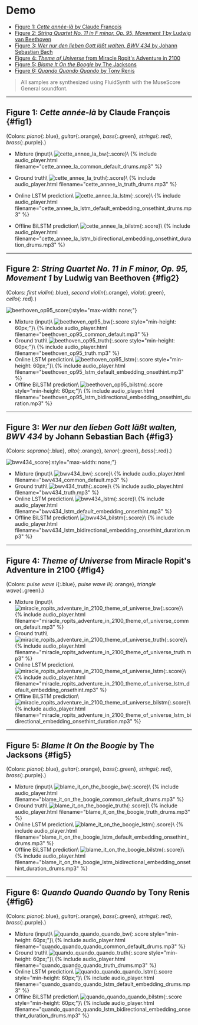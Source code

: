# Demo

- [Figure 1: _Cette année-là_ by Claude François](#fig1)
- [Figure 2: _String Quartet No. 11 in F minor, Op. 95, Movement 1_ by Ludwig van Beethoven](#fig2)
- [Figure 3: _Wer nur den lieben Gott läßt walten, BWV 434_ by Johann Sebastian Bach](#fig3)
- [Figure 4: _Theme of Universe_ from Miracle Ropit's Adventure in 2100](#fig4)
- [Figure 5: _Blame It On the Boogie_ by The Jacksons](#fig5)
- [Figure 6: _Quando Quando Quando_ by Tony Renis](#fig6)

> All samples are synthesized using FluidSynth with the MuseScore General soundfont.

---

## Figure 1: _Cette année-là_ by Claude François {#fig1}

(Colors: _piano_{:.blue}, _guitar_{:.orange}, _bass_{:.green}, _strings_{:.red}, _brass_{:.purple}.)

- Mixture (input)\\
  ![cette_annee_la_bw](images/cette_annee_la_bw.png){:.score}\\
  {% include audio_player.html filename="cette_annee_la_common_default_drums.mp3" %}

- Ground truth\\
  ![cette_annee_la_truth](images/cette_annee_la_truth.png){:.score}\\
  {% include audio_player.html filename="cette_annee_la_truth_drums.mp3" %}
- Online LSTM prediction\\
  ![cette_annee_la_lstm](images/cette_annee_la_lstm.png){:.score}\\
  {% include audio_player.html filename="cette_annee_la_lstm_default_embedding_onsethint_drums.mp3" %}
- Offline BiLSTM prediction\\
  ![cette_annee_la_bilstm](images/cette_annee_la_bilstm.png){:.score}\\
  {% include audio_player.html filename="cette_annee_la_lstm_bidirectional_embedding_onsethint_duration_drums.mp3" %}

---

## Figure 2: _String Quartet No. 11 in F minor, Op. 95, Movement 1_ by Ludwig van Beethoven {#fig2}

(Colors: _first violin_{:.blue}, _second violin_{:.orange}, _viola_{:.green}, _cello_{:.red}.)

![beethoven_op95_score](images/beethoven_op95_score.png){:style="max-width: none;"}

- Mixture (input)\\
  ![beethoven_op95_bw](images/beethoven_op95_bw.png){:.score style="min-height: 60px;"}\\
  {% include audio_player.html filename="beethoven_op95_common_default.mp3" %}
- Ground truth\\
  ![beethoven_op95_truth](images/beethoven_op95_truth.png){:.score style="min-height: 60px;"}\\
  {% include audio_player.html filename="beethoven_op95_truth.mp3" %}
- Online LSTM prediction\\
  ![beethoven_op95_lstm](images/beethoven_op95_lstm.png){:.score style="min-height: 60px;"}\\
  {% include audio_player.html filename="beethoven_op95_lstm_default_embedding_onsethint.mp3" %}
- Offline BiLSTM prediction\\
  ![beethoven_op95_bilstm](images/beethoven_op95_bilstm.png){:.score style="min-height: 60px;"}\\
  {% include audio_player.html filename="beethoven_op95_lstm_bidirectional_embedding_onsethint_duration.mp3" %}

---

## Figure 3: _Wer nur den lieben Gott läßt walten, BWV 434_ by Johann Sebastian Bach {#fig3}

(Colors: _soprano_{:.blue}, _alto_{:.orange}, _tenor_{:.green}, _bass_{:.red}.)

![bwv434_score](images/bwv434_score.png){:style="max-width: none;"}

- Mixture (input)\\
  ![bwv434_bw](images/bwv434_bw.png){:.score}\\
  {% include audio_player.html filename="bwv434_common_default.mp3" %}
- Ground truth\\
  ![bwv434_truth](images/bwv434_truth.png){:.score}\\
  {% include audio_player.html filename="bwv434_truth.mp3" %}
- Online LSTM prediction\\
  ![bwv434_lstm](images/bwv434_lstm.png){:.score}\\
  {% include audio_player.html filename="bwv434_lstm_default_embedding_onsethint.mp3" %}
- Offline BiLSTM prediction\\
  ![bwv434_bilstm](images/bwv434_bilstm.png){:.score}\\
  {% include audio_player.html filename="bwv434_lstm_bidirectional_embedding_onsethint_duration.mp3" %}

---

## Figure 4: _Theme of Universe_ from Miracle Ropit's Adventure in 2100 {#fig4}

(Colors: _pulse wave I_{:.blue}, _pulse wave II_{:.orange}, _triangle wave_{:.green}.)

- Mixture (input)\\
  ![miracle_ropits_adventure_in_2100_theme_of_universe_bw](images/miracle_ropits_adventure_in_2100_theme_of_universe_bw.png){:.score}\\
  {% include audio_player.html filename="miracle_ropits_adventure_in_2100_theme_of_universe_common_default.mp3" %}
- Ground truth\\
  ![miracle_ropits_adventure_in_2100_theme_of_universe_truth](images/miracle_ropits_adventure_in_2100_theme_of_universe_truth.png){:.score}\\
  {% include audio_player.html filename="miracle_ropits_adventure_in_2100_theme_of_universe_truth.mp3" %}
- Online LSTM prediction\\
  ![miracle_ropits_adventure_in_2100_theme_of_universe_lstm](images/miracle_ropits_adventure_in_2100_theme_of_universe_lstm.png){:.score}\\
  {% include audio_player.html filename="miracle_ropits_adventure_in_2100_theme_of_universe_lstm_default_embedding_onsethint.mp3" %}
- Offline BiLSTM prediction\\
  ![miracle_ropits_adventure_in_2100_theme_of_universe_bilstm](images/miracle_ropits_adventure_in_2100_theme_of_universe_bilstm.png){:.score}\\
  {% include audio_player.html filename="miracle_ropits_adventure_in_2100_theme_of_universe_lstm_bidirectional_embedding_onsethint_duration.mp3" %}

---

## Figure 5: _Blame It On the Boogie_ by The Jacksons {#fig5}

(Colors: _piano_{:.blue}, _guitar_{:.orange}, _bass_{:.green}, _strings_{:.red}, _brass_{:.purple}.)

- Mixture (input)\\
  ![blame_it_on_the_boogie_bw](images/blame_it_on_the_boogie_bw.png){:.score}\\
  {% include audio_player.html filename="blame_it_on_the_boogie_common_default_drums.mp3" %}
- Ground truth\\
  ![blame_it_on_the_boogie_truth](images/blame_it_on_the_boogie_truth.png){:.score}\\
  {% include audio_player.html filename="blame_it_on_the_boogie_truth_drums.mp3" %}
- Online LSTM prediction\\
  ![blame_it_on_the_boogie_lstm](images/blame_it_on_the_boogie_lstm.png){:.score}\\
  {% include audio_player.html filename="blame_it_on_the_boogie_lstm_default_embedding_onsethint_drums.mp3" %}
- Offline BiLSTM prediction\\
  ![blame_it_on_the_boogie_bilstm](images/blame_it_on_the_boogie_bilstm.png){:.score}\\
  {% include audio_player.html filename="blame_it_on_the_boogie_lstm_bidirectional_embedding_onsethint_duration_drums.mp3" %}

---

## Figure 6: _Quando Quando Quando_ by Tony Renis {#fig6}

(Colors: _piano_{:.blue}, _guitar_{:.orange}, _bass_{:.green}, _strings_{:.red}, _brass_{:.purple}.)

- Mixture (input)\\
  ![quando_quando_quando_bw](images/quando_quando_quando_bw.png){:.score style="min-height: 60px;"}\\
  {% include audio_player.html filename="quando_quando_quando_common_default_drums.mp3" %}
- Ground truth\\
  ![quando_quando_quando_truth](images/quando_quando_quando_truth.png){:.score style="min-height: 60px;"}\\
  {% include audio_player.html filename="quando_quando_quando_truth_drums.mp3" %}
- Online LSTM prediction\\
  ![quando_quando_quando_lstm](images/quando_quando_quando_lstm.png){:.score style="min-height: 60px;"}\\
  {% include audio_player.html filename="quando_quando_quando_lstm_default_embedding_drums.mp3" %}
- Offline BiLSTM prediction\\
  ![quando_quando_quando_bilstm](images/quando_quando_quando_bilstm.png){:.score style="min-height: 60px;"}\\
  {% include audio_player.html filename="quando_quando_quando_lstm_bidirectional_embedding_onsethint_duration_drums.mp3" %}
